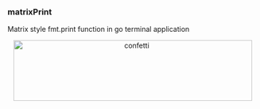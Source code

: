 ### matrixPrint
Matrix style fmt.print function in go terminal application

<p align="center">
<img src="https://user-images.githubusercontent.com/39353278/72459895-d5f29880-37dc-11ea-887a-ab090241cb1d.gif" alt="confetti" width="480" height="122">
</p>

